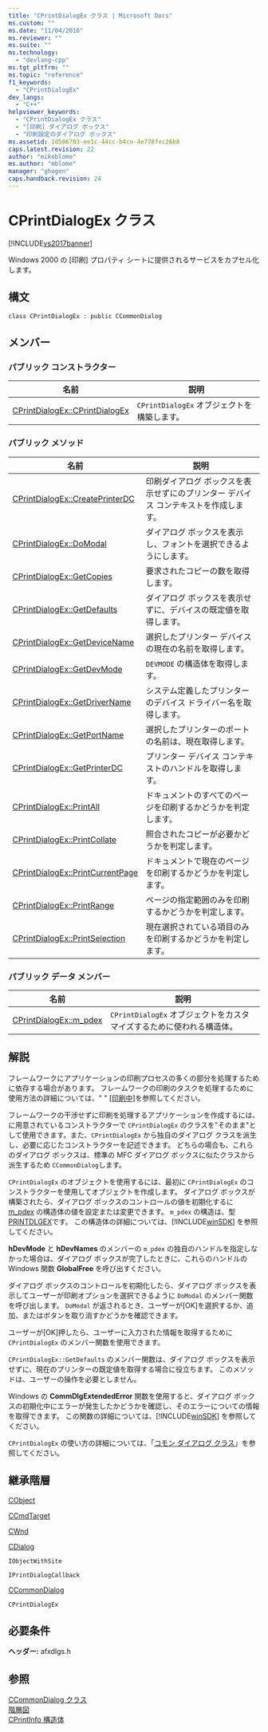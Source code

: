```yaml
---
title: "CPrintDialogEx クラス | Microsoft Docs"
ms.custom: ""
ms.date: "11/04/2016"
ms.reviewer: ""
ms.suite: ""
ms.technology: 
  - "devlang-cpp"
ms.tgt_pltfrm: ""
ms.topic: "reference"
f1_keywords: 
  - "CPrintDialogEx"
dev_langs: 
  - "C++"
helpviewer_keywords: 
  - "CPrintDialogEx クラス"
  - "[印刷] ダイアログ ボックス"
  - "印刷設定のダイアログ ボックス"
ms.assetid: 1d506703-ee1c-44cc-b4ce-4e778fec26b8
caps.latest.revision: 22
author: "mikeblome"
ms.author: "mblome"
manager: "ghogen"
caps.handback.revision: 24
---
```

# CPrintDialogEx クラス
[!INCLUDE[vs2017banner](../../assembler/inline/includes/vs2017banner.md)]

Windows 2000 の \[印刷\] プロパティ シートに提供されるサービスをカプセル化します。  
  
## 構文  
  
```  
class CPrintDialogEx : public CCommonDialog  
```  
  
## メンバー  
  
### パブリック コンストラクター  
  
|名前|説明|  
|--------|--------|  
|[CPrintDialogEx::CPrintDialogEx](../Topic/CPrintDialogEx::CPrintDialogEx.md)|`CPrintDialogEx` オブジェクトを構築します。|  
  
### パブリック メソッド  
  
|名前|説明|  
|--------|--------|  
|[CPrintDialogEx::CreatePrinterDC](../Topic/CPrintDialogEx::CreatePrinterDC.md)|印刷ダイアログ ボックスを表示せずにのプリンター デバイス コンテキストを作成します。|  
|[CPrintDialogEx::DoModal](../Topic/CPrintDialogEx::DoModal.md)|ダイアログ ボックスを表示し、フォントを選択できるようにします。|  
|[CPrintDialogEx::GetCopies](../Topic/CPrintDialogEx::GetCopies.md)|要求されたコピーの数を取得します。|  
|[CPrintDialogEx::GetDefaults](../Topic/CPrintDialogEx::GetDefaults.md)|ダイアログ ボックスを表示せずに、デバイスの既定値を取得します。|  
|[CPrintDialogEx::GetDeviceName](../Topic/CPrintDialogEx::GetDeviceName.md)|選択したプリンター デバイスの現在の名前を取得します。|  
|[CPrintDialogEx::GetDevMode](../Topic/CPrintDialogEx::GetDevMode.md)|`DEVMODE` の構造体を取得します。|  
|[CPrintDialogEx::GetDriverName](../Topic/CPrintDialogEx::GetDriverName.md)|システム定義したプリンターのデバイス ドライバー名を取得します。|  
|[CPrintDialogEx::GetPortName](../Topic/CPrintDialogEx::GetPortName.md)|選択したプリンターのポートの名前は、現在取得します。|  
|[CPrintDialogEx::GetPrinterDC](../Topic/CPrintDialogEx::GetPrinterDC.md)|プリンター デバイス コンテキストのハンドルを取得します。|  
|[CPrintDialogEx::PrintAll](../Topic/CPrintDialogEx::PrintAll.md)|ドキュメントのすべてのページを印刷するかどうかを判定します。|  
|[CPrintDialogEx::PrintCollate](../Topic/CPrintDialogEx::PrintCollate.md)|照合されたコピーが必要かどうかを判定します。|  
|[CPrintDialogEx::PrintCurrentPage](../Topic/CPrintDialogEx::PrintCurrentPage.md)|ドキュメントで現在のページを印刷するかどうかを判定します。|  
|[CPrintDialogEx::PrintRange](../Topic/CPrintDialogEx::PrintRange.md)|ページの指定範囲のみを印刷するかどうかを判定します。|  
|[CPrintDialogEx::PrintSelection](../Topic/CPrintDialogEx::PrintSelection.md)|現在選択されている項目のみを印刷するかどうかを判定します。|  
  
### パブリック データ メンバー  
  
|名前|説明|  
|--------|--------|  
|[CPrintDialogEx::m\_pdex](../Topic/CPrintDialogEx::m_pdex.md)|`CPrintDialogEx` オブジェクトをカスタマイズするために使われる構造体。|  
  
## 解説  
 フレームワークにアプリケーションの印刷プロセスの多くの部分を処理するために依存する場合があります。  フレームワークの印刷のタスクを処理するために使用方法の詳細については、" " [&#91;印刷中&#93;](../../mfc/printing.md)を参照してください。  
  
 フレームワークの干渉せずに印刷を処理するアプリケーションを作成するには、に用意されているコンストラクターで `CPrintDialogEx` のクラスを"そのまま"として使用できます。また、`CPrintDialogEx` から独自のダイアログ クラスを派生し、必要に応じたコンストラクターを記述できます。  どちらの場合も、これらのダイアログ ボックスは、標準の MFC ダイアログ ボックスに似たクラスから派生するため `CCommonDialog`します。  
  
 `CPrintDialogEx` のオブジェクトを使用するには、最初に `CPrintDialogEx` のコンストラクターを使用してオブジェクトを作成します。  ダイアログ ボックスが構築されたら、ダイアログ ボックスのコントロールの値を初期化するに [m\_pdex](../Topic/CPrintDialogEx::m_pdex.md) の構造体の値を設定または変更できます。  `m_pdex` の構造は、型 [PRINTDLGEX](http://msdn.microsoft.com/library/windows/desktop/ms646844)です。  この構造体の詳細については、[!INCLUDE[winSDK](../../atl/includes/winsdk_md.md)] を参照してください。  
  
 **hDevMode** と **hDevNames** のメンバーの `m_pdex` の独自のハンドルを指定しなかった場合は、ダイアログ ボックスが完了したときに、これらのハンドルの Windows 関数 **GlobalFree** を呼び出すください。  
  
 ダイアログ ボックスのコントロールを初期化したら、ダイアログ ボックスを表示してユーザーが印刷オプションを選択できるように `DoModal` のメンバー関数を呼び出します。  `DoModal` が返されるとき、ユーザーが\[OK\]を選択するか、追加、またはボタンを取り消すかどうかを確認できます。  
  
 ユーザーが\[OK\]押したら、ユーザーに入力された情報を取得するために `CPrintDialogEx` のメンバー関数を使用できます。  
  
 `CPrintDialogEx::GetDefaults` のメンバー関数は、ダイアログ ボックスを表示せずに、現在のプリンターの既定値を取得する場合に役立ちます。  このメソッドは、ユーザーの操作を必要としません。  
  
 Windows の **CommDlgExtendedError** 関数を使用すると、ダイアログ ボックスの初期化中にエラーが発生したかどうかを確認し、そのエラーについての情報を取得できます。  この関数の詳細については、[!INCLUDE[winSDK](../../atl/includes/winsdk_md.md)] を参照してください。  
  
 `CPrintDialogEx` の使い方の詳細については、「[コモン ダイアログ クラス](../../mfc/common-dialog-classes.md)」を参照してください。  
  
## 継承階層  
 [CObject](../Topic/CObject%20Class.md)  
  
 [CCmdTarget](../Topic/CCmdTarget%20Class.md)  
  
 [CWnd](../Topic/CWnd%20Class.md)  
  
 [CDialog](../../mfc/reference/cdialog-class.md)  
  
 `IObjectWithSite`  
  
 `IPrintDialogCallback`  
  
 [CCommonDialog](../Topic/CCommonDialog%20Class.md)  
  
 `CPrintDialogEx`  
  
## 必要条件  
 **ヘッダー:** afxdlgs.h  
  
## 参照  
 [CCommonDialog クラス](../Topic/CCommonDialog%20Class.md)   
 [階層図](../../mfc/hierarchy-chart.md)   
 [CPrintInfo 構造体](../../mfc/reference/cprintinfo-structure.md)